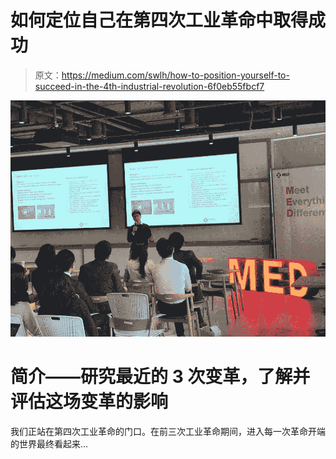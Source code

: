 # 如何定位自己在第四次工业革命中取得成功

> 原文：<https://medium.com/swlh/how-to-position-yourself-to-succeed-in-the-4th-industrial-revolution-6f0eb55fbcf7>

![](img/71c537d2048a7bf5ddb3e1250f7ee8f6.png)

# 简介——研究最近的 3 次变革，了解并评估这场变革的影响

我们正站在第四次工业革命的门口。在前三次工业革命期间，进入每一次革命开端的世界最终看起来…
